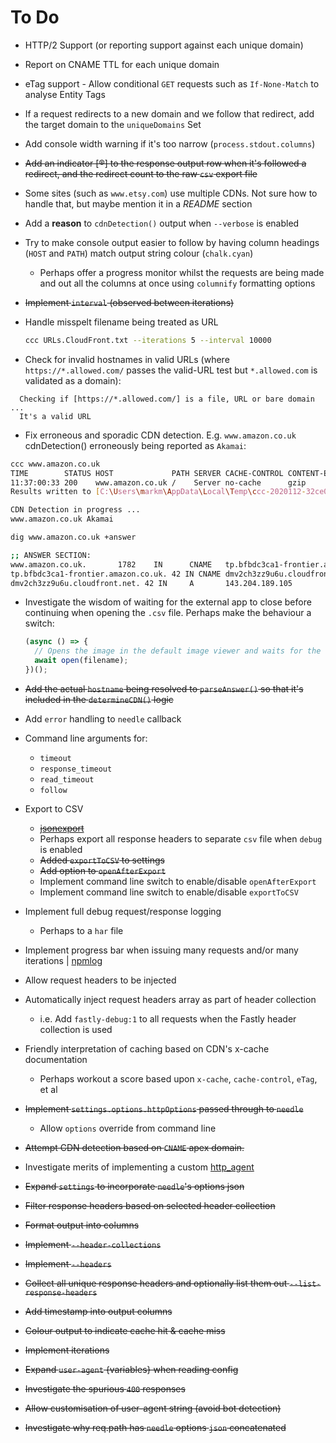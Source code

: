# To Do

* HTTP/2 Support (or reporting support against each unique domain)
* Report on CNAME TTL for each unique domain
* eTag support - Allow conditional `GET` requests such as `If-None-Match` to analyse Entity Tags
* If a request redirects to a new domain and we follow that redirect, add the target domain to the `uniqueDomains` Set
* Add console width warning if it's too narrow (`process.stdout.columns`)
* ~~Add an indicator [®] to the response output row when it's followed a redirect, and the redirect count to the raw `csv` export file~~
* Some sites (such as `www.etsy.com`) use multiple CDNs. Not sure how to handle that, but maybe mention it in a *README* section
* Add a **reason** to `cdnDetection()` output when `--verbose` is enabled
* Try to make console output easier to follow by having column headings (`HOST` and `PATH`) match output string colour (`chalk.cyan`)
  * Perhaps offer a progress monitor whilst the requests are being made and out all the columns at once using `columnify` formatting options
* ~~Implement `interval` (observed between iterations)~~
* Handle misspelt filename being treated as URL

  ```bash
  ccc URLs.CloudFront.txt --iterations 5 --interval 10000
  ```

* Check for invalid hostnames in valid URLs (where `https://*.allowed.com/` passes the valid-URL test but `*.allowed.com` is validated as a domain):

```text
  Checking if [https://*.allowed.com/] is a file, URL or bare domain ...
  It's a valid URL
```

* Fix erroneous and sporadic CDN detection. E.g. `www.amazon.co.uk` cdnDetection() erroneously being reported as `Akamai`:

```bash
ccc www.amazon.co.uk
TIME        STATUS HOST             PATH SERVER CACHE-CONTROL CONTENT-ENCODING X-CACHE
11:37:00:33 200    www.amazon.co.uk /    Server no-cache      gzip             Miss from cloudfront
Results written to [C:\Users\markm\AppData\Local\Temp\ccc-2020112-32ce04e5.csv]

CDN Detection in progress ...
www.amazon.co.uk Akamai
```

```bash
dig www.amazon.co.uk +answer

;; ANSWER SECTION:
www.amazon.co.uk.       1782    IN      CNAME   tp.bfbdc3ca1-frontier.amazon.co.uk.
tp.bfbdc3ca1-frontier.amazon.co.uk. 42 IN CNAME dmv2ch3zz9u6u.cloudfront.net.
dmv2ch3zz9u6u.cloudfront.net. 42 IN     A       143.204.189.105
```

* Investigate the wisdom of waiting for the external app to close before continuing when opening the `.csv` file. Perhaps make the behaviour a switch:

  ```JavaScript
  (async () => {
    // Opens the image in the default image viewer and waits for the opened app to quit.
    await open(filename);
  })();
  ```

* ~~Add the actual `hostname` being resolved to `parseAnswer()` so that it's included in the `determineCDN()` logic~~
* Add `error` handling to `needle` callback
* Command line arguments for:
  * `timeout`
  * `response_timeout`
  * `read_timeout`
  * `follow`
* Export to CSV
  * ~~[jsonexport](https://www.npmjs.com/package/jsonexport)~~
  * Perhaps export all response headers to separate `csv` file when `debug` is enabled
  * ~~Added `exportToCSV` to settings~~
  * ~~Add option to `openAfterExport`~~
  * Implement command line switch to enable/disable `openAfterExport`
  * Implement command line switch to enable/disable `exportToCSV`
* Implement full debug request/response logging
  * Perhaps to a `har` file
* Implement progress bar when issuing many requests and/or many iterations | [npmlog](https://www.npmjs.com/package/npmlog)
* Allow request headers to be injected
* Automatically inject request headers array as part of header collection
  * i.e. Add `fastly-debug:1` to all requests when the Fastly header collection is used
* Friendly interpretation of caching based on CDN's x-cache documentation
  * Perhaps workout a score based upon `x-cache`, `cache-control`, `eTag`, et al
* ~~Implement `settings.options.httpOptions` passed through to `needle`~~
  * Allow `options` override from command line
* ~~Attempt CDN detection based on `CNAME` apex domain.~~
* Investigate merits of implementing a custom [http_agent](https://nodejs.org/api/http.html#http_class_http_agent)
* ~~Expand `settings` to incorporate `needle`'s options json~~
* ~~Filter response headers based on selected header collection~~
* ~~Format output into columns~~
* ~~Implement `--header-collections`~~
* ~~Implement `--headers`~~
* ~~Collect all unique response headers and optionally list them out `--list-response-headers`~~
* ~~Add timestamp into output columns~~
* ~~Colour output to indicate cache hit & cache miss~~
* ~~Implement iterations~~
* ~~Expand `user-agent` {variables} when reading config~~
* ~~Investigate the spurious `400` responses~~
* ~~Allow customisation of user-agent string (avoid bot detection)~~
* ~~Investigate why req.path has `needle` options `json` concatenated~~

